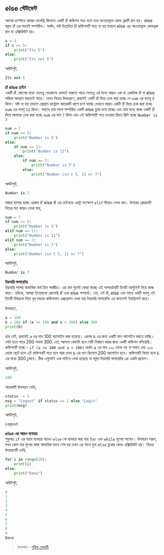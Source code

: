 ## else স্টেটমেন্ট

আগের চ্যাপ্টারে আমরা দেখেছি কিভাবে একটি if কন্ডিশন সত্য হলে তার আওতাভুক্ত কোড ব্লকটি রান হয়। else বস্তুত if এর সাথেই সম্পর্কিত। অর্থাৎ, যদি উল্লেখিত if কন্ডিশনটি সত্য না হয় তাহলে else এর আওতাভুক্ত কোডব্লক রান বা এক্সিকিউট হয়।   

```python
x = 4
if x == 5:
	print("Its 5")
else:
	print("Its not 5")
```

আউটপুট, 

```python
Its not 5
```   

**if else চেইন**   
একটি if স্কোপের মধ্যে যেহেতু যেকোনো কোডই থাকতে পারে সেহেতু এর মধ্যে আরও এক বা একাধিক if বা else লজিক অবস্থান করতেই পারে। যেমন নিচের উদাহরণে, প্রথমেই একটি if দিয়ে চেক করা হচ্ছে যে `num` এর ভ্যালু `5` কিনা। যদি না হয় তাহলে প্রোগ্রাম কন্ট্রোল আরেকটি ধাপে চলে যাচ্ছে যেখানে আরও একটি if দিয়ে চেক করা হচ্ছে `num` এর ভ্যালু `11` কিনা। নাহলে তার সাথে সম্পর্কিত একটি else ব্লকে চলে যাচ্ছে এবং তার মধ্যে থাকা একটি if দিয়ে আবারো চেক করা হচ্ছে `num` এর মান `7` কিনা এবং এই কন্ডিশনটি সত্য হওয়ায় স্ক্রিনে প্রিন্ট হচ্ছে `Number is 7`   

```python
num = 7
if num == 5:
    print("Number is 5")
else:
    if num == 11:
        print("Number is 11")
    else:
        if num == 7:
            print("Number is 7")
        else:
            print("Number isn't 5, 11 or 7")
```   

আউটপুট, 

```python
Number is 7
```   

মজার ব্যাপার হচ্ছে এরকম if else if এর চেইনকে একটু সংক্ষেপে `elif` দিয়েও লেখা যায়। উপরের প্রোগ্রামটি নিচের মত করেও লেখা যায়, 

```python
num = 7
if num == 5:
    print("Number is 5")
elif num == 11:
    print("Number is 11")
elif num == 7:
    print("Number is 7")
else:
    print("Number isn't 5, 11 or 7")
```

আউটপুট, 

```python
Number is 7
```   

**টারনারি অপারেটর**   
টারনারি শব্দের স্বাভাবিক অর্থ তিন সম্বন্ধীয়। এর নাম শুনেই বোঝা যাচ্ছে এই অপারেটরটি তিনটি আর্গুমেন্ট নিয়ে কাজ করে। ওদিকে, আমরা ইতোমধ্যে জেনেছি if এবং else সম্পর্কে। তো, এই if, else এবং সাথে একটি ভ্যালু এই তিনটি বিষয়কে নিয়ে খুব সহজে কন্ডিশনাল এক্সপ্রেশন লেখা যায় টারনারি অপারেটর এর কনসেপ্ট ইমপ্লিমেন্ট করে। 

উদাহরণ, 

```python
a = 100
b = 200 if (a >= 100 and a < 200) else 300
print(b)
```  

ধরে নেই, প্রথমেই `a` এর মান 100 অ্যাসাইন করা হয়েছে। এরপর `b` এর জন্য একটি মান অ্যাসাইন করতে চাচ্ছি। সেটা হতে পারে 200 অথবা 300. তো, আসলে কোনটা হবে সেটি নির্ধারণ করার জন্য একটি কন্ডিশন বসিয়েছি।   
কন্ডিশনটি হচ্ছে - `if (a >= 100 and a < 200)` অর্থাৎ `a` এর মান ১০০ থেকে বড় বা সমান এবং ২০০ থেকে ছোট হলে এই কন্ডিশনটি সত্য হবে আর তখন `b` এর মান হিসেবে 200 অ্যাসাইন হবে। কন্ডিশনটি মিথ্যা হলে `b` এর মধ্যে 300 ঢুকবে। ঠিক এগুলোই এক লাইনে লেখা হয়েছে যা বস্তুত টারনারি অপারেটর এর একটা প্রয়োগ। 

আউটপুট, 

```python
200
```  

আরেকটি উদাহরণ দেখি, 

```python
status  = 1
msg = "Logout" if status == 1 else "Login"
print(msg)
```  

আউটপুট, 

```python
Logout
```  

**else এর আরও ব্যবহার**  
শুধুমাত্র `if` এর সাথে ব্যবহার বাদেও `else` কে ব্যবহার করা যায় `for` এবং `while` লুপের সাথেও। উদাহরণ সরূপ, যখন কোন ফর লুপের কাজ স্বাভাবিক ভাবে শেষ হয় তখন এর সাথে যুক্ত `else` ব্লকের কোড এক্সিকিউট হয়। নিচের উদাহরণটি দেখি, 

```python
for i in range(10):
    print(i)
else:
    print("Done")
``` 

আউটপুট,  

```python
0
1
2
3
4
5
6
7
8
9
Done
```  

>  সংকলন - [নুহিল মেহেদী](https://nuhil.net)
